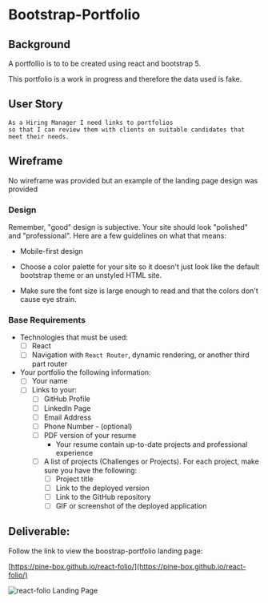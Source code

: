 # Bootstrap-Portfolio

## Background

A portfollio is to to be created using react and bootstrap 5.

This portfolio is a work in progress and therefore the data used is fake.

## User Story

```
As a Hiring Manager I need links to portfolios
so that I can review them with clients on suitable candidates that meet their needs. 
```

## Wireframe

No wireframe was provided but an example of the landing page design was provided


### Design

Remember, "good" design is subjective. Your site should look "polished" and "professional". Here are a few guidelines on what that means:

* Mobile-first design

* Choose a color palette for your site so it doesn't just look like the default bootstrap theme or an unstyled HTML site.

* Make sure the font size is large enough to read and that the colors don't cause eye strain.

### Base Requirements

* Technologies that must be used:
  * [ ] React
  * [ ] Navigation with `React Router`, dynamic rendering, or another third part router
* Your portfolio the following information:
  * [ ] Your name
  * [ ] Links to your:
    * [ ] GitHub Profile
    * [ ] LinkedIn Page
    * [ ] Email Address
    * [ ] Phone Number - (optional)
    * [ ] PDF version of your resume
      * Your resume contain up-to-date projects and professional experience
    * [ ] A list of projects (Challenges or Projects). For each project, make sure you have the following:
      * [ ] Project title
      * [ ] Link to the deployed version
      * [ ] Link to the GitHub repository
      * [ ] GIF or screenshot of the deployed application

## Deliverable:

Follow the link to view the boostrap-portfolio landing page:

[https://pine-box.github.io/react-folio/](https://pine-box.github.io/react-folio/)

![react-folio Landing Page](https://github.com/Pine-Box/react-folio/blob/main/src/assets/img/react-folio.png)
